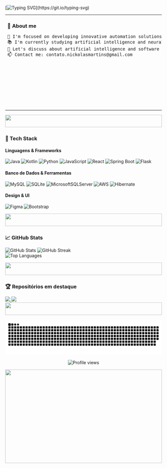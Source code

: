 [![Typing SVG](https://readme-typing-svg.demolab.com?font=monospace&size=30&color=dd8927&center=true&width=1000&lines=Greetings+Programs!+I'm+Nickolas!)](https://git.io/typing-svg)

<table align="center" width="100%" margin="50">
  <tr>
    <td valign="top">
      <h3>🧬 About me</h3>
      <pre>
🎯 I'm focused on developing innovative automation solutions  
📚 I'm currently studying artificial intelligence and neural networks  
💬 Let's discuss about artificial intelligence and software architecture  
📫 Contact me: contato.nickolasmartins@gmail.com
      </pre>
    </td>
    <td>
      <img align="right" src="https://i.gifer.com/Hihj.gif" height="300" width="200" alt="Tron-style GIF"/>
    </td>
  </tr>
</table>

<div align="center">
  <img src="https://i.gifer.com/D4Ll.gif" height="40" width="100%"/>
</div>

### 🧠 Tech Stack

#### Linguagens & Frameworks
![Java](https://img.shields.io/badge/java-%23ED8B00.svg?style=for-the-badge&logo=openjdk&logoColor=white)
![Kotlin](https://img.shields.io/badge/Kotlin-B125EA?style=for-the-badge&logo=kotlin&logoColor=white)
![Python](https://img.shields.io/badge/python-3670A0?style=for-the-badge&logo=python&logoColor=ffdd54)
![JavaScript](https://img.shields.io/badge/javascript-%23323330.svg?style=for-the-badge&logo=javascript&logoColor=%23F7DF1E)
![React](https://img.shields.io/badge/react-%2320232a.svg?style=for-the-badge&logo=react&logoColor=%2361DAFB)
![Spring Boot](https://img.shields.io/badge/Spring_Boot-F2F4F9?style=for-the-badge&logo=spring-boot)
![Flask](https://img.shields.io/badge/Flask-000000?style=for-the-badge&logo=flask&logoColor=white)

#### Banco de Dados & Ferramentas
![MySQL](https://img.shields.io/badge/mysql-%2300f.svg?style=for-the-badge&logo=mysql&logoColor=white)
![SQLite](https://img.shields.io/badge/Sqlite-003B57?style=for-the-badge&logo=sqlite&logoColor=white)
![MicrosoftSQLServer](https://img.shields.io/badge/Microsoft%20SQL%20Server-CC2927?style=for-the-badge&logo=microsoft%20sql%20server&logoColor=white)
![AWS](https://img.shields.io/badge/AWS-%23FF9900.svg?style=for-the-badge&logo=amazon-aws&logoColor=white)
![Hibernate](https://img.shields.io/badge/Hibernate-59666C?style=for-the-badge&logo=Hibernate&logoColor=white)

#### Design & UI
![Figma](https://img.shields.io/badge/figma-%23F24E1E.svg?style=for-the-badge&logo=figma&logoColor=white)
![Bootstrap](https://img.shields.io/badge/bootstrap-%23563D7C.svg?style=for-the-badge&logo=bootstrap&logoColor=white)

<div align="center">
  <img src="https://i.gifer.com/D4Ll.gif" height="40" width="100%"/>
</div>

### 📈 GitHub Stats

<p>
  <img src="https://github-readme-stats-steel-omega.vercel.app/api?username=itsmenicky&show_icons=true&count_private=true&hide_border=true&title_color=dd8927&icon_color=dd8927&text_color=dd8927&bg_color=0d1117" alt="GitHub Stats"/>
  <img src="https://streak-stats.demolab.com/?user=itsmenicky&hide_border=true&background=0d1117&currStreakNum=dd8927&sideNums=dd8927&currStreakLabel=dd8927&sideLabels=dd8927&dates=dd8927&fire=dd8927&ring=dd8927" alt="GitHub Streak"/>
  <br/>
  <img src="https://github-readme-stats-steel-omega.vercel.app/api/top-langs/?username=itsmenicky&layout=compact&hide_border=true&title_color=dd8927&text_color=dd8927&bg_color=0d1117" alt="Top Languages"/>
</p>

<div align="center">
  <img src="https://i.gifer.com/D4Ll.gif" height="40" width="100%"/>
</div>

### 🏆 Repositórios em destaque

<a href="https://github.com/itsmenicky/EducReports">
  <img src="https://github-readme-stats.vercel.app/api/pin/?username=itsmenicky&repo=EducReports&theme=github_dark" />
</a>
<a href="https://github.com/itsmenicky/bibliotecaAcademica">
  <img src="https://github-readme-stats.vercel.app/api/pin/?username=itsmenicky&repo=bibliotecaAcademica&theme=github_dark" />
</a>

<div align="center">
  <img src="https://i.gifer.com/D4Ll.gif" height="40" width="100%"/>
</div>

![Snake animation](https://github.com/itsmenicky/itsmenicky/blob/output/github-contribution-grid-snake.svg)

<p align="center">
  <img src="https://komarev.com/ghpvc/?username=itsmenicky&color=blue" alt="Profile views"/>
</p>

<div align="center">
  <img src="https://i.gifer.com/Nv2.gif" height="300" width="100%"/>
</div>

